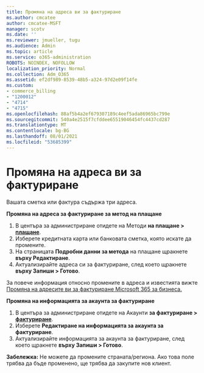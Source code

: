 ```yaml
---
title: Промяна на адреса ви за фактуриране
ms.author: cmcatee
author: cmcatee-MSFT
manager: scotv
ms.date: ''
ms.reviewer: jmueller, tugu
ms.audience: Admin
ms.topic: article
ms.service: o365-administration
ROBOTS: NOINDEX, NOFOLLOW
localization_priority: Normal
ms.collection: Adm_O365
ms.assetid: ef2df989-8539-48b5-a324-97d2e09f14fe
ms.custom:
- commerce_billing
- "1200012"
- "4714"
- "4715"
ms.openlocfilehash: 88af5b4a2ef679307189c4eef5ada86965bc799e
ms.sourcegitcommit: 540a4e2515f7cfddee65519046454fc4437cd287
ms.translationtype: MT
ms.contentlocale: bg-BG
ms.lasthandoff: 08/01/2021
ms.locfileid: "53685399"
---
```

# <a name="change-your-billing-address"></a>Промяна на адреса ви за фактуриране

Вашата сметка или фактура съдържа три адреса.

**Промяна на адреса за фактуриране за метод на плащане**

1. В центъра за администриране отидете на Методи **на плащане > [плащане](https://go.microsoft.com/fwlink/p/?linkid=2018806)**.
2. Изберете кредитната карта или банковата сметка, която искате да промените.
3. На страницата **Подробни данни за метода** на плащане щракнете **върху Редактиране**.
4. Актуализирайте адреса си за фактуриране, след което щракнете **върху Запиши > Готово**.

За повече информация относно промените в адреса и известията вижте [Промяна на адресите ви за фактуриране Microsoft 365 за бизнеса.](/microsoft-365/commerce/billing-and-payments/change-your-billing-addresses)

**Промяна на информацията за акаунта за фактуриране**

1. В центъра за администриране отидете на Акаунти **за фактуриране > [фактуриране](https://admin.microsoft.com/Adminportal/Home?source=applauncher#/BillingAccounts/billing-accounts)**.
2. Изберете **Редактиране на информацията за акаунта за фактуриране**.
3. Актуализирайте информацията за акаунта за фактуриране, след което щракнете **върху Запиши > Готово**.

**Забележка:** Не можете да промените страната/региона. Ако това поле трябва да бъде променено, ще трябва да закупите нов клиент.
